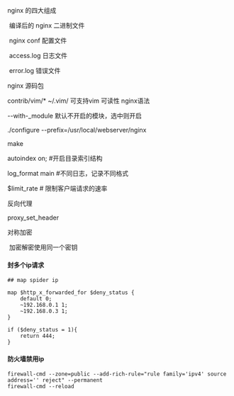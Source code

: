 nginx 的四大组成

​		编译后的 nginx 二进制文件

​		nginx conf 配置文件

​		access.log 日志文件

​		error.log 错误文件



nginx 源码包

contrib/vim/*  ~/.vim/ 可支持vim 可读性 nginx语法

--with-_module 默认不开启的模块，选中则开启



./configure --prefix=/usr/local/webserver/nginx 

make





autoindex on; #开启目录索引结构

log_format main #不同日志，记录不同格式

$limit_rate  # 限制客户端请求的速率



反向代理

proxy_set_header



对称加密

​		加密解密使用同一个密钥





#### 封多个ip请求

```shell
## map spider ip

map $http_x_forwarded_for $deny_status {
    default 0;
    ~192.168.0.1 1;
    ~192.168.0.3 1;
}

if ($deny_status = 1){
    return 444;
}
```

#### 防火墙禁用ip

```
firewall-cmd --zone=public --add-rich-rule="rule family='ipv4' source address='' reject" --permanent
firewall-cmd --reload
```

